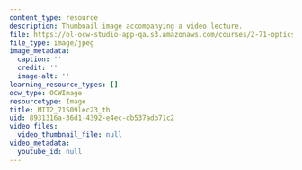 ```yaml
---
content_type: resource
description: Thumbnail image accompanying a video lecture.
file: https://ol-ocw-studio-app-qa.s3.amazonaws.com/courses/2-71-optics-spring-2009/8931316a36d14392e4ecdb537adb71c2_MIT2_71S09lec23_th.jpg
file_type: image/jpeg
image_metadata:
  caption: ''
  credit: ''
  image-alt: ''
learning_resource_types: []
ocw_type: OCWImage
resourcetype: Image
title: MIT2_71S09lec23_th
uid: 8931316a-36d1-4392-e4ec-db537adb71c2
video_files:
  video_thumbnail_file: null
video_metadata:
  youtube_id: null
---
```

